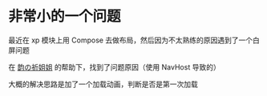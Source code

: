 # 非常小的一个问题
最近在 xp 模块上用 Compose 去做布局，然后因为不太熟练的原因遇到了一个白屏问题

在 [韵の祈姐姐](https://github.com/teble) 的帮助下，找到了问题原因（使用 NavHost 导致的）

大概的解决思路是加了一个加载动画，判断是否是第一次加载